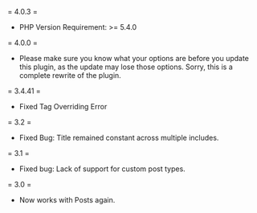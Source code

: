 = 4.0.3 =
+ PHP Version Requirement: >=  5.4.0 

= 4.0.0 =
+ Please make sure you know what your options are before you update this plugin, as the update may lose those options.  Sorry, this is a complete rewrite of the plugin.

= 3.4.41 =
+ Fixed Tag Overriding Error

= 3.2 =
* Fixed Bug: Title remained constant across multiple includes.

= 3.1 =
* Fixed bug: Lack of support for custom post types.

= 3.0 =
* Now works with Posts again.
